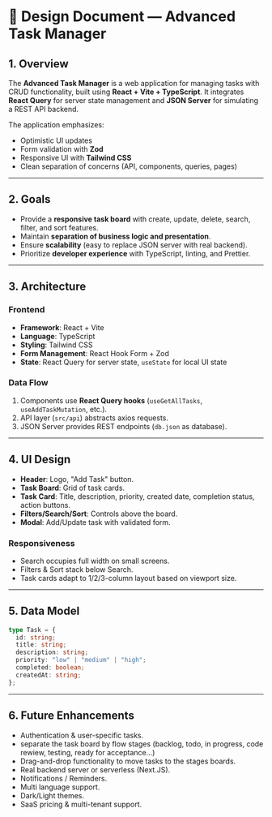 # 📐 Design Document — Advanced Task Manager

## 1. Overview

The **Advanced Task Manager** is a web application for managing tasks with CRUD functionality, built using **React + Vite + TypeScript**. It integrates **React Query** for server state management and **JSON Server** for simulating a REST API backend.

The application emphasizes:

- Optimistic UI updates
- Form validation with **Zod**
- Responsive UI with **Tailwind CSS**
- Clean separation of concerns (API, components, queries, pages)

---

## 2. Goals

- Provide a **responsive task board** with create, update, delete, search, filter, and sort features.
- Maintain **separation of business logic and presentation**.
- Ensure **scalability** (easy to replace JSON server with real backend).
- Prioritize **developer experience** with TypeScript, linting, and Prettier.

---

## 3. Architecture

### Frontend

- **Framework**: React + Vite
- **Language**: TypeScript
- **Styling**: Tailwind CSS
- **Form Management**: React Hook Form + Zod
- **State**: React Query for server state, `useState` for local UI state

### Data Flow

1. Components use **React Query hooks** (`useGetAllTasks`, `useAddTaskMutation`, etc.).
2. API layer (`src/api`) abstracts axios requests.
3. JSON Server provides REST endpoints (`db.json` as database).

---

## 4. UI Design

- **Header**: Logo, "Add Task" button.
- **Task Board**: Grid of task cards.
- **Task Card**: Title, description, priority, created date, completion status, action buttons.
- **Filters/Search/Sort**: Controls above the board.
- **Modal**: Add/Update task with validated form.

### Responsiveness

- Search occupies full width on small screens.
- Filters & Sort stack below Search.
- Task cards adapt to 1/2/3-column layout based on viewport size.

---

## 5. Data Model

```ts
type Task = {
  id: string;
  title: string;
  description: string;
  priority: "low" | "medium" | "high";
  completed: boolean;
  createdAt: string;
};
```

---

## 6. Future Enhancements

- Authentication & user-specific tasks.
- separate the task board by flow stages (backlog, todo, in progress, code rewiew, testing, ready for acceptance...)
- Drag-and-drop functionality to move tasks to the stages boards.
- Real backend server or serverless (Next.JS).
- Notifications / Reminders.
- Multi language support.
- Dark/Light themes.
- SaaS pricing & multi-tenant support.
